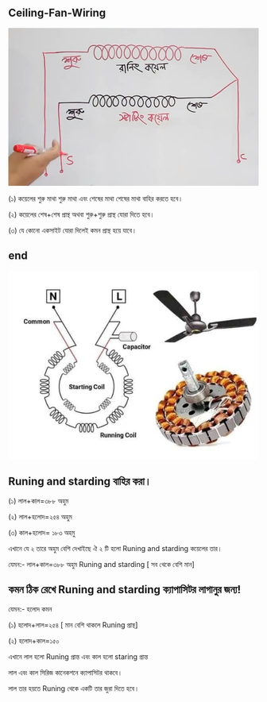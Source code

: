 ## Ceiling-Fan-Wiring


<!--[profile](./r.jpg)-->
<img src="r.jpg" width="600"/>

(১) কয়েলের শুরু মাথা শুরু মাথা এবং শেষের মাথা শেষের মাথা বাহির করতে হবে।

(২) কয়েলের শেষ+শেষ প্রান্থ অথবা শুরু+শুরু প্রান্থ যোরা দিতে হবে।

(৩) যে কোনো একসাইট যোরা দিলেই কমন প্রান্থ হয়ে যাবে।


## end

<!--[profile](./w.jpg)-->
<img src="w.jpg" width="600"/>

## Runing and starding বাহির করা।

(১) লাল+কাল=৩৮৮ অহুম

(২) লাল+হলোদ=২৫৪ অহুম

(৩) কাল+হলোদ= ১৮৩ অহমু

এখানে যে ২ তারে অহুম বেশি দেখাইছে ঐ ২ টি হলো Runing and starding কয়েলের তার।

যেমন:- লাল+কাল=৩৮৮ অহুম Runing and starding [ সব থেকে বেশি মান]

## কমন ঠিক রেখে Runing and starding ক্যাপাসিটর লাগানুর জন্য!

যেমন:- হলোদ কমন

(১) হলোদ+লাল=২৫৪ [ মান বেশি থাকলে Runing প্রান্থ]

(২) হলোদ+কাল=১৫০

এখানে লাল হলো Runing প্রান্ত এবং কাল হলো staring প্রান্ত

লাল এবং কাল সিরিজ কানেকশনে ক্যাপাসিটর থাকবে।

লাল তার হয়তে Runing থেকে একটি তার জুরা দিতে হবে।


